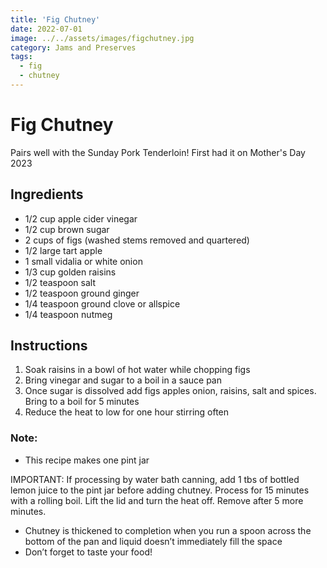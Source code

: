```yaml
---
title: 'Fig Chutney'
date: 2022-07-01
image: ../../assets/images/figchutney.jpg
category: Jams and Preserves
tags:
  - fig
  - chutney
---
```



# Fig Chutney

Pairs well with the Sunday Pork Tenderloin! First had it on Mother's Day 2023

## Ingredients


- 1/2 cup apple cider vinegar
- 1/2 cup brown sugar
- 2 cups of figs (washed stems removed and quartered)
- 1/2 large tart apple
- 1 small vidalia or white onion
- 1/3 cup golden raisins
- 1/2 teaspoon salt
- 1/2 teaspoon ground ginger
- 1/4 teaspoon ground clove or allspice
- 1/4 teaspoon nutmeg

## Instructions


1. Soak raisins in a bowl of hot water while chopping figs
2. Bring vinegar and sugar to a boil in a sauce pan
3. Once sugar is dissolved add figs apples onion, raisins, salt and spices. Bring to a boil for 5 minutes
4. Reduce the heat to low for one hour stirring often

### Note:

- This recipe makes one pint jar

IMPORTANT: If processing by water bath canning, add 1 tbs of bottled lemon juice to the pint jar before adding chutney. Process for 15 minutes with a rolling boil. Lift the lid and turn the heat off. Remove after 5 more minutes.

- Chutney is thickened to completion when you run a spoon across the bottom of the pan and liquid doesn’t immediately fill the space
- Don’t forget to taste your food!

